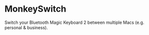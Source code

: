 # MonkeySwitch
Switch your Bluetooth Magic Keyboard 2 between multiple Macs (e.g. personal &amp; business).
